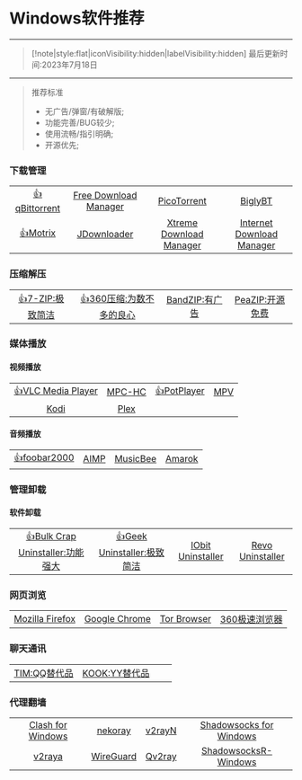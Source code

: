 # Windows软件推荐
----
>[!note|style:flat|iconVisibility:hidden|labelVisibility:hidden]
> 最后更新时间:2023年7月18日
----

> 推荐标准
> - 无广告/弹窗/有破解版;
> - 功能完善/BUG较少;
> - 使用流畅/指引明确;
> - 开源优先;
### 下载管理
|||||
|:---:|:---:|:---:|:---:|
|[👍qBittorrent](https://qbittorrent.org/)|[Free Download Manager](https://www.freedownloadmanager.org/)|[PicoTorrent](https://picotorrent.org/)|[BiglyBT](http://www.biglybt.com/)|
|[👍Motrix](https://motrix.app/)|[JDownloader](https://jdownloader.org/)|[Xtreme Download Manager](https://xtremedownloadmanager.com/)|[Internet Download Manager](https://www.internetdownloadmanager.com/)|

### 压缩解压
|||||
|:---:|:---:|:---:|:---:|
|[👍7-ZIP:极致简洁](https://www.7-zip.org/)|[👍360压缩:为数不多的良心](https://yasuo.360.cn/)|[BandZIP:有广告](https://www.bandisoft.com/bandizip/)|[PeaZIP:开源免费](https://peazip.github.io/)|

### 媒体播放
#### 视频播放
|||||
|:---:|:---:|:---:|:---:|
|[👍VLC Media Player](https://www.videolan.org/vlc/)|[MPC-HC](https://github.com/clsid2/mpc-hc/)|[👍PotPlayer](http://potplayer.daum.net/)|[MPV](https://github.com/mpv-player/mpv)|
|[Kodi](https://kodi.tv/)|[Plex](https://plex.tv/)|

#### 音频播放
|||||
|:---:|:---:|:---:|:---:|
|[👍foobar2000](http://www.foobar2000.org/)|[AIMP](https://www.aimp.ru/)|[MusicBee](https://www.getmusicbee.com/)|[Amarok](https://amarok.kde.org/)

### 管理卸载
#### 软件卸载
|||||
|:---:|:---:|:---:|:---:|
|[👍Bulk Crap Uninstaller:功能强大](https://www.bcuninstaller.com/)|[👍Geek Uninstaller:极致简洁](https://geekuninstaller.com/)|[IObit Uninstaller](https://alternativeto.net/outgoing/software/iobit-uninstaller)|[Revo Uninstaller](https://www.revouninstaller.com/products/revo-uninstaller-free/)|

### 网页浏览
|||||
|:---:|:---:|:---:|:---:|
|[Mozilla Firefox](https://www.mozilla.org/firefox)|[Google Chrome](https://www.chrome.com/)|[Tor Browser](https://www.torproject.org/projects/torbrowser.html)|[360极速浏览器](https://browser.360.cn/)|

### 聊天通讯
|||||
|:---:|:---:|:---:|:---:|
|[TIM:QQ替代品](https://office.qq.com/)|[KOOK:YY替代品](https://www.kookapp.cn/)|

### 代理翻墙
|||||
|:---:|:---:|:---:|:---:|
|[Clash for Windows](https://github.com/Fndroid/clash_for_windows_pkg/releases)|[nekoray](https://github.com/Matsuridayo/nekoray/releases)|[v2rayN](https://github.com/2dust/v2rayN/releases)|[Shadowsocks for Windows](https://github.com/shadowsocks/shadowsocks-windows/releases)|
|[v2raya](https://github.com/v2rayA/v2rayA/releases)|[WireGuard](https://www.wireguard.com/)|[Qv2ray](https://github.com/Qv2ray/Qv2ray/releases)|[ShadowsocksR-Windows](https://github.com/HMBSbige/ShadowsocksR-Windows/releases)|
